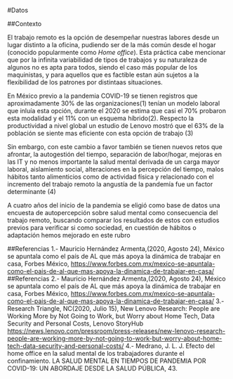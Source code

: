 #Datos

##Contexto

El trabajo remoto es la opción de desempeñar nuestras labores desde un lugar distinto a la oficina, pudiendo ser de la más común desde el hogar (conocido popularmente como _Home office_). Esta  práctica cabe mencionar que por la infinita variabilidad de tipos de trabajos y su naturaleza de algunos no es apta para todos, siendo el caso más popular de los maquinistas, y para aquellos que es factible estan aún sujetos a la flexibilidad de los patrones por distintaas situaciones.

En México previo a la pandemia COVID-19 se tienen registros que aproximadamente 30% de las organizaciones(1) tenían un modelo laboral que inluía esta opción, durante el 2020 se estima que casi el 70% probaron esta modalidad y el 11% con un esquema híbrido(2). Respecto la productividad a nivel global un estudio de Lenovo mostró que el 63% de la población se siente mas eficiente con esta opción de trabajo (3)

Sin embargo, con este cambio a favor también se tienen nuevos retos que afrontar, la autogestión del tiempo, separación de labor/hogar, mejoras en las IT y no menos importante la salud mental derivada de un carga mayor laboral, aislamiento social, alteraciones en la percepción del tiempo, malos hábitos tanto alimenticios como de actividad física y relacionado con el incremento del trabajo remoto la angustía de la pandemía fue un factor determinante (4)


A cuatro años del inicio de la pandemia se eligió como base de datos una encuesta de autopercepción sobre salud mental como consecuencia del trabajo remoto, buscando comparar los resultados de estos con estudios previos para verificar si como sociedad, en cuestión de hábitos o adaptación hemos mejorado en este rubro 


##Referencias
1.- Mauricio Hernández Armenta,(2020, Agosto 24), México se apuntala como el país de AL que más apoya la dinámica de trabajar en casa, Forbes México, https://www.forbes.com.mx/mexico-se-apuntala-como-el-pais-de-al-que-mas-apoya-la-dinamica-de-trabajar-en-casa/
##Referencias
2.- Mauricio Hernández Armenta,(2020, Agosto 24), México se apuntala como el país de AL que más apoya la dinámica de trabajar en casa, Forbes México, https://www.forbes.com.mx/mexico-se-apuntala-como-el-pais-de-al-que-mas-apoya-la-dinamica-de-trabajar-en-casa/
3.- Research Triangle, NC(2020, Julio 15), New Lenovo Research: People are Working More by Not Going to Work, but Worry about Home Tech, Data Security and Personal Costs, Lenovo StoryHub https://news.lenovo.com/pressroom/press-releases/new-lenovo-research-people-are-working-more-by-not-going-to-work-but-worry-about-home-tech-data-security-and-personal-costs/
4.- Medrano, J. L. J. Efecto del home office en la salud mental de los trabajadores durante el confinamiento. LA SALUD MENTAL EN TIEMPOS DE PANDEMIA POR COVID-19: UN ABORDAJE DESDE LA SALUD PÚBLICA, 43.


